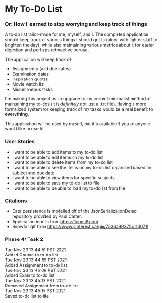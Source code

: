 # My To-Do List
### Or: How I learned to stop worrying and keep track of things

A to-do list tailor-made for me, myself, and I. The completed application should keep track of various things I should
get to (along with lighter stuff to brighten the day), while also maintaining various metrics about it for easier
digestion and perhaps retroactive perusal.

The application will keep track of:
- Assignments (and due dates)
- Examination dates
- Inspiration quotes
- Movie watch list
- Miscellaneous tasks

I'm making this project as an upgrade to my current minimalist method of maintaining my to-dos 
(it is *definitely not* just a .txt file). Having a more formalized system for keeping track of my tasks
would be a real benefit to **everything**.

This application will be used by myself, but it's available if you or anyone would like to use it!

### User Stories
- I want to be able to add items to my to-do list
- I want to be able to edit items on my to-do list
- I want to be able to delete items from my to-do list
- I want to be able to see the items on my to-do list organized based on subject and due date
- I want to be able to view items for specific subjects
- I want to be able to save my to-do list to file
- I want to be able to be able to load my to-do list from file

### Citations
- Data persistence is modelled off of the JsonSerializationDemo repository provided by Paul Carter.
- Application icon is from https://icons8.com
- Snowfall gif from https://www.pinterest.ca/pin/75364993754113071/

### Phase 4: Task 2
Tue Nov 23 13:44:51 PST 2021\
Added Course to to-do list\
Tue Nov 23 13:44:59 PST 2021\
Added Assignment to to-do list\
Tue Nov 23 13:45:06 PST 2021\
Added Exam to to-do list\
Tue Nov 23 13:45:13 PST 2021\
Removed Assignment from to-do list\
Tue Nov 23 13:45:15 PST 2021\
Saved to-do list to file